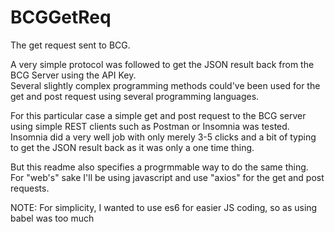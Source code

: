 # BCGGetReq
The get request sent to BCG.

A very simple protocol was followed to get the JSON result back from the BCG Server using the API Key.     
Several slightly complex programming methods could've been used for the get and post request using several programming languages.  
  
For this particular case a simple get and post request to the BCG server using simple REST clients such as Postman or Insomnia was tested. Insomnia did a very well job with only merely 3-5 clicks and a bit of typing to get the JSON result back as it was only a one time thing.  
  
But this readme also specifies a progrmmable way to do the same thing.  
For "web's" sake I'll be using javascript and use "axios" for the get and post requests.

NOTE: For simplicity, I wanted to use es6 for easier JS coding, so as using babel was too much
